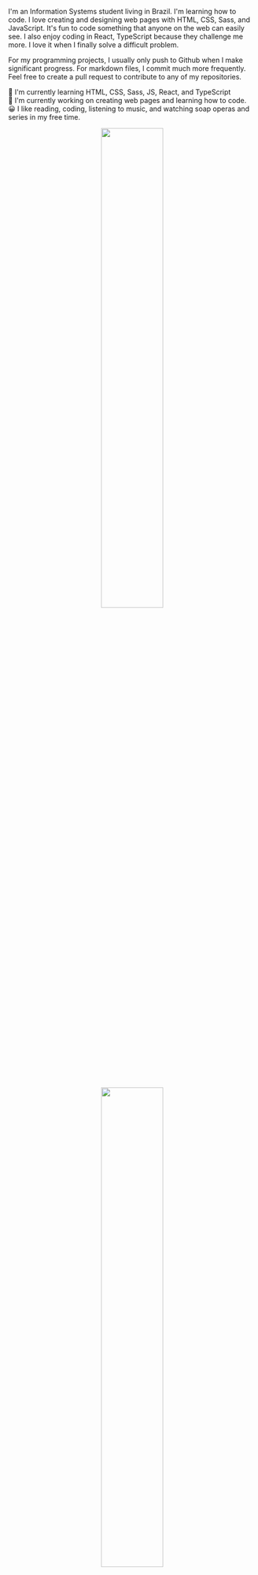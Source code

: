I'm an Information Systems student living in Brazil. I'm learning how to code. I love creating and designing web pages with HTML, CSS, Sass, and JavaScript. It's fun to code something that anyone on the web can easily see. I also enjoy coding in React, TypeScript because they challenge me more. I love it when I finally solve a difficult problem.

For my programming projects, I usually only push to Github when I make significant progress. For markdown files, I commit much more frequently. Feel free to create a pull request to contribute to any of my repositories.

🌱 I'm currently learning HTML, CSS, Sass, JS, React, and TypeScript <br>
🔭 I'm currently working on creating web pages and learning how to code. <br>
😀 I like reading, coding, listening to music, and watching soap operas and series in my free time.<br>


<p align="center">
  <img height="50%" width="auto" src ="https://github-readme-stats.vercel.app/api?username=tatyanepgoncalves&show_icons=true&hide_title=true&show_icons=true&include_all_commits=false&count_private=true&line_height=25&hide=issues&bg_color=000&title_color=FF00F6&text_color=FFF&border_radius=3&border_color=36123c&icon_color=FF00F6&theme=jolly">
  <img height="50%" width="auto" src ="https://github-readme-stats.vercel.app/api/top-langs/?username=tatyanepgoncalves&layout=compact&&hide_title=true&show_icons=true&include_all_commits=false&count_private=true&line_height=25&hide=issues&bg_color=000&title_color=FF00F6&text_color=FFF&border_radius=3&border_color=36123c&icon_color=FF00F6&theme=jolly">
</p>

